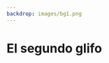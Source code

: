 ```yaml
---
backdrop: images/bg1.png
---
```


# El segundo glifo

<Item id="11"/>

<Page url="12" instructions="Estás de suerte, ya que una vez más tu guía es útil, afirmando que este glifo significa 'guacamaya'. Recordando que las instrucciones de los textos eran poner los artículos nuevamente en su lugar. Escaneas las paredes para encontrar desde donde cayeron las piedras." action="Seguir" condition="11" />
